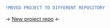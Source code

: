 ```diff
!MOVED PROJECT TO DIFFERENT REPOSITORY
```
-> [New project repo](https://github.com/flcristian/exclusiv-store-project) <-

